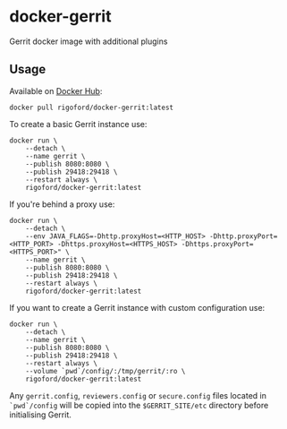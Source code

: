 # docker-gerrit

Gerrit docker image with additional plugins

## Usage

Available on [Docker Hub](https://hub.docker.com/r/rigoford/docker-gerrit/):

```
docker pull rigoford/docker-gerrit:latest
```

To create a basic Gerrit instance use:

```
docker run \
    --detach \
    --name gerrit \
    --publish 8080:8080 \
    --publish 29418:29418 \
    --restart always \
    rigoford/docker-gerrit:latest
```

If you're behind a proxy use:

```
docker run \
    --detach \
    --env JAVA_FLAGS=-Dhttp.proxyHost=<HTTP_HOST> -Dhttp.proxyPort=<HTTP_PORT> -Dhttps.proxyHost=<HTTPS_HOST> -Dhttps.proxyPort=<HTTPS_PORT>" \
    --name gerrit \
    --publish 8080:8080 \
    --publish 29418:29418 \
    --restart always \
    rigoford/docker-gerrit:latest
```

If you want to create a Gerrit instance with custom configuration use:

```
docker run \
    --detach \
    --name gerrit \
    --publish 8080:8080 \
    --publish 29418:29418 \
    --restart always \
    --volume `pwd`/config/:/tmp/gerrit/:ro \
    rigoford/docker-gerrit:latest
```

Any `gerrit.config`, `reviewers.config` or `secure.config` files located in ``` `pwd`/config``` will be copied into the `$GERRIT_SITE/etc` directory before initialising Gerrit.
